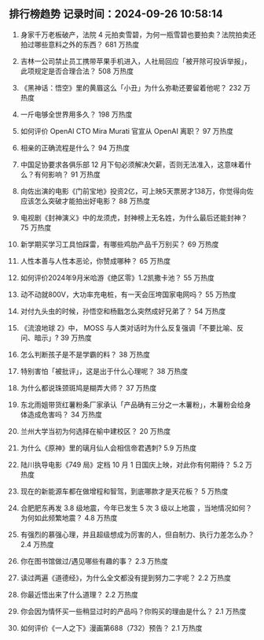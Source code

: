 
## 排行榜趋势 记录时间：2024-09-26 10:58:14
  
  1. 身家千万老板破产，法院 4 元拍卖雪碧，为何一瓶雪碧也要拍卖？法院拍卖还拍过哪些意料之外的东西？ 681 万热度
    
  2. 吉林一公司禁止员工携带苹果手机进入，人社局回应「被开除可投诉举报」，此项规定是否合理合法？ 508 万热度
    
  3. 《黑神话：悟空》里的黄眉这么「小丑」为什么弥勒还要留着他呢？ 232 万热度
    
  4. 一斤电够全世界用多久？ 198 万热度
    
  5. 如何评价 OpenAI CTO Mira Murati 官宣从 OpenAI 离职？ 97 万热度
    
  6. 相亲的正确流程是什么？ 94 万热度
    
  7. 中国足协要求各俱乐部 12 月下旬必须解决欠薪，否则无法准入，这意味着什么？有何影响？ 91 万热度
    
  8. 向佐出演的电影《门前宝地》投资2亿，可上映5天票房才138万，你觉得向佐应该怎么突破才能拍出好电影？ 88 万热度
    
  9. 电视剧《封神演义》中的龙须虎，封神榜上无名姓，为什么最后还能封神？ 75 万热度
    
  10. 新学期买学习工具怕踩雷，有哪些鸡肋产品千万别买？ 69 万热度
    
  11. 人性本善与人性本恶论，你赞成哪种？ 65 万热度
    
  12. 如何评价2024年9月米哈游《绝区零》1.2凯撒卡池？ 55 万热度
    
  13. 动不动就800V，大功率充电桩，有一天会压垮国家电网吗？ 55 万热度
    
  14. 对付九头虫的时候，孙悟空和杨戬怎么突然成好兄弟了？ 54 万热度
    
  15. 《流浪地球 2》中， MOSS 与人类对话时为什么反复强调「不要比喻、反问、暗示」? 39 万热度
    
  16. 怎么判断孩子是不是学霸的料？ 38 万热度
    
  17. 特别害怕「被批评」，这是出于什么心理呢？ 38 万热度
    
  18. 为什么都说珠颈斑鸠是糊弄大师？ 37 万热度
    
  19. 东北雨姐带货红薯粉条厂家承认「产品确有三分之一木薯粉」，木薯粉会给身体造成危害吗？ 34 万热度
    
  20. 兰州大学当初为何选择在榆中建校区？ 20 万热度
    
  21. 为什么《原神》里的璃月仙人会相信帝君遇刺? 5.9 万热度
    
  22. 陆川执导电影《749 局》定档 10 月 1 日国庆上映，对此你有何期待？ 5.2 万热度
    
  23. 现在的新能源车都在做增程和智驾，到底哪款才是天花板？ 5 万热度
    
  24. 合肥肥东再发 3.8 级地震，今年已发生 5 次 3 级以上地震 ，当地情况如何？为何如此频繁地震？ 4.8 万热度
    
  25. 有强烈的慕强心理，并且超级想成为厉害的人，但自制力、执行力差怎么办？ 2.4 万热度
    
  26. 你在图书馆做过/遇见哪些有趣的事？ 2.3 万热度
    
  27. 读过两遍《道德经》，为什么全文都没有提到努力二字呢？ 2.2 万热度
    
  28. 你最近悟出来了什么道理？ 2.2 万热度
    
  29. 你会因为情怀买一些稍显过时的产品吗？你购买的理由是什么？ 2.1 万热度
    
  30. 如何评价《一人之下》漫画第688（732）预告？ 2.1 万热度
    